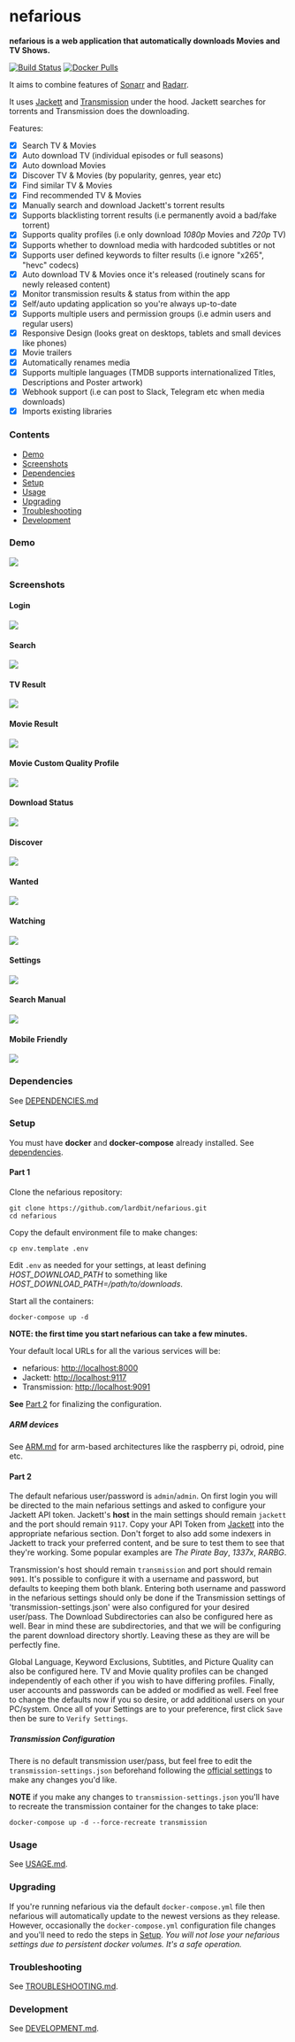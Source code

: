 # nefarious

**nefarious is a web application that automatically downloads Movies and TV Shows.**

[![Build Status](https://travis-ci.org/lardbit/nefarious.svg?branch=master)](https://travis-ci.org/lardbit/nefarious)
[![Docker Pulls](https://img.shields.io/docker/pulls/lardbit/nefarious.svg?maxAge=60&style=flat-square)](https://hub.docker.com/r/lardbit/nefarious)

It aims to combine features of [Sonarr](https://github.com/Sonarr/Sonarr/) and [Radarr](https://github.com/Radarr/Radarr).

It uses [Jackett](https://github.com/Jackett/Jackett/) and [Transmission](https://transmissionbt.com/) under the hood.  Jackett searches for torrents and Transmission does the downloading.

Features:
- [x] Search TV & Movies
- [x] Auto download TV (individual episodes or full seasons)
- [x] Auto download Movies
- [x] Discover TV & Movies (by popularity, genres, year etc)
- [x] Find similar TV & Movies
- [x] Find recommended TV & Movies
- [x] Manually search and download Jackett's torrent results
- [x] Supports blacklisting torrent results (i.e permanently avoid a bad/fake torrent)
- [X] Supports quality profiles (i.e only download *1080p* Movies and *720p* TV)
- [x] Supports whether to download media with hardcoded subtitles or not
- [x] Supports user defined keywords to filter results (i.e ignore "x265", "hevc" codecs)
- [x] Auto download TV & Movies once it's released (routinely scans for newly released content)
- [x] Monitor transmission results & status from within the app
- [x] Self/auto updating application so you're always up-to-date
- [x] Supports multiple users and permission groups (i.e admin users and regular users)
- [x] Responsive Design (looks great on desktops, tablets and small devices like phones)
- [x] Movie trailers
- [x] Automatically renames media
- [x] Supports multiple languages (TMDB supports internationalized Titles, Descriptions and Poster artwork)
- [x] Webhook support (i.e can post to Slack, Telegram etc when media downloads)
- [x] Imports existing libraries

### Contents

- [Demo](#demo)
- [Screenshots](#screenshots)
- [Dependencies](#dependencies)
- [Setup](#setup)
- [Usage](#usage)
- [Upgrading](#upgrading)
- [Troubleshooting](#troubleshooting)
- [Development](#development)

### Demo

![](screenshots/nefarious-demo.gif)

### Screenshots

#### Login
![](screenshots/login.png)
#### Search
![](screenshots/search-results.png)
#### TV Result
![](screenshots/media-tv-result.png)
#### Movie Result
![](screenshots/media-movie-result.png)
#### Movie Custom Quality Profile
![](screenshots/media-movie-custom-quality-profile.png)
#### Download Status
![](screenshots/media-status.png)
#### Discover
![](screenshots/discover.png)
#### Wanted
![](screenshots/wanted.png)
#### Watching
![](screenshots/watching.png)
#### Settings
![](screenshots/settings.png)
#### Search Manual
![](screenshots/search-manual.png)
#### Mobile Friendly
![](screenshots/search-mobile.png)


### Dependencies

See [DEPENDENCIES.md](docs/DEPENDENCIES.md)

### Setup

You must have **docker** and **docker-compose** already installed.  See [dependencies](docs/DEPENDENCIES.md).

#### Part 1
    
Clone the nefarious repository:

    git clone https://github.com/lardbit/nefarious.git
    cd nefarious
    
Copy the default environment file to make changes:

    cp env.template .env
    
Edit `.env` as needed for your settings, at least defining *HOST_DOWNLOAD_PATH* to something like *HOST_DOWNLOAD_PATH=/path/to/downloads*.
    
Start all the containers:

    docker-compose up -d
    
**NOTE: the first time you start nefarious can take a few minutes.**

Your default local URLs for all the various services will be:

- nefarious: [http://localhost:8000](http://localhost:8000)
- Jackett: [http://localhost:9117](http://localhost:9117)
- Transmission: [http://localhost:9091](http://localhost:9091)

**See** [Part 2](#part-2) for finalizing the configuration.

##### ARM devices

See [ARM.md](ARM.md) for arm-based architectures like the raspberry pi, odroid, pine etc. 

#### Part 2

The default nefarious user/password is `admin`/`admin`.  On first login you will be directed to the main nefarious settings and asked to configure your Jackett API token.
Jackett's **host** in the main settings should remain `jackett` and the port should remain `9117`.  Copy your API Token from [Jackett](http://localhost:9117) into the appropriate nefarious section.
Don't forget to also add some indexers in Jackett to track your preferred content, and be sure to test them to see that they're working.  Some popular examples are *The Pirate Bay*, *1337x*, *RARBG*.

Transmission's host should remain `transmission` and port should remain `9091`.  It's possible to configure it with a username and password, but defaults to keeping them both blank.
Entering both username and password in the nefarious settings should only be done if the Transmission settings of 'transmission-settings.json' were also configured for your desired user/pass.
The Download Subdirectories can also be configured here as well.  Bear in mind these are subdirectories, and that we will be configuring the parent download directory shortly.
Leaving these as they are will be perfectly fine.  

Global Language, Keyword Exclusions, Subtitles, and Picture Quality can also be configured here.
TV and Movie quality profiles can be changed independently of each other if you wish to have differing profiles.
Finally, user accounts and passwords can be added or modified as well.  Feel free to change the defaults now if you so desire, or add additional users on your PC/system.
Once all of your Settings are to your preference, first click `Save` then be sure to `Verify Settings`.

##### Transmission Configuration

There is no default transmission user/pass, but feel free to edit the `transmission-settings.json` beforehand following the [official settings](https://github.com/transmission/transmission/wiki/Editing-Configuration-Files) to make any changes you'd like.

**NOTE** if you make any changes to `transmission-settings.json` you'll have to recreate the transmission container for the changes to take place:

    docker-compose up -d --force-recreate transmission
    
### Usage

See [USAGE.md](docs/USAGE.md).

### Upgrading

If you're running nefarious via the default `docker-compose.yml` file then nefarious will automatically update to the newest versions as they release.
However, occasionally the `docker-compose.yml` configuration file changes and you'll need to redo the steps in [Setup](#setup).
*You will not lose your nefarious settings due to persistent docker volumes.  It's a safe operation.*

### Troubleshooting

See [TROUBLESHOOTING.md](docs/TROUBLESHOOTING.md).

### Development

See [DEVELOPMENT.md](docs/DEVELOPMENT.md).

